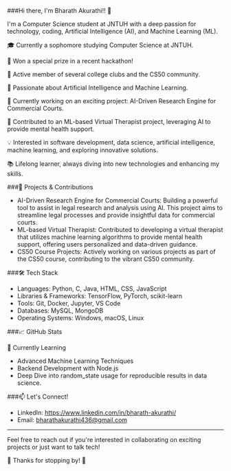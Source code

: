 ###Hi there, I'm Bharath Akurathi!! 👋

I'm a Computer Science student at JNTUH with a deep passion for technology, coding, Artificial Intelligence (AI), and Machine Learning (ML).

🎓 Currently a sophomore studying Computer Science at JNTUH.

🌟 Won a special prize in a recent hackathon!

👥 Active member of several college clubs and the CS50 community.

🤖 Passionate about Artificial Intelligence and Machine Learning.

🔭 Currently working on an exciting project: AI-Driven Research Engine for Commercial Courts.

🧠 Contributed to an ML-based Virtual Therapist project, leveraging AI to provide mental health support.

💡 Interested in software development, data science, artificial intelligence, machine learning, and exploring innovative solutions.

📚 Lifelong learner, always diving into new technologies and enhancing my skills.


###💼 Projects & Contributions
- AI-Driven Research Engine for Commercial Courts: Building a powerful tool to assist in legal research and analysis using AI. This project aims to streamline legal processes and provide insightful data for commercial courts.
- ML-based Virtual Therapist: Contributed to developing a virtual therapist that utilizes machine learning algorithms to provide mental health support, offering users personalized and data-driven guidance.
- CS50 Course Projects: Actively working on various projects as part of the CS50 course, contributing to the vibrant CS50 community.


###🛠️ Tech Stack
- Languages: Python, C, Java, HTML, CSS, JavaScript
- Libraries & Frameworks: TensorFlow, PyTorch, scikit-learn
- Tools: Git, Docker, Jupyter, VS Code
- Databases: MySQL, MongoDB
- Operating Systems: Windows, macOS, Linux


###📈 GitHub Stats

🌱 Currently Learning
- Advanced Machine Learning Techniques
- Backend Development with Node.js
- Deep Dive into random_state usage for reproducible results in data science.

###📫 Let's Connect!
- LinkedIn: https://www.linkedin.com/in/bharath-akurathi/ 
- Email: bharathakurathi436@gmail.com 
-------------------
Feel free to reach out if you're interested in collaborating on exciting projects or just want to talk tech!

👋 Thanks for stopping by! 👋